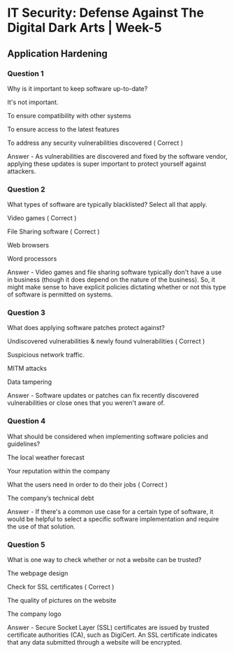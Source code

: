 # IT Security: Defense Against The Digital Dark Arts | Week-5

## Application Hardening

### Question 1

Why is it important to keep software up-to-date? 

It's not important. 

To ensure compatibility with other systems

To ensure access to the latest features

To address any security vulnerabilities discovered ( Correct )

Answer - As vulnerabilities are discovered and fixed by the software vendor, applying these updates is super important to protect yourself against attackers.


### Question 2

What types of software are typically blacklisted? Select all that apply.

Video games  ( Correct )

File Sharing software ( Correct )

Web browsers 

Word processors

Answer - Video games and file sharing software typically don't have a use in business (though it does depend on the nature of the business). So, it might make sense to have explicit policies dictating whether or not this type of software is permitted on systems.


### Question 3

What does applying software patches protect against?   

Undiscovered vulnerabilities & newly found vulnerabilities ( Correct )

Suspicious network traffic.

MITM attacks 

Data tampering 

Answer - Software updates or patches can fix recently discovered vulnerabilities or close ones that you weren't aware of.


### Question 4

What should be considered when implementing software policies and guidelines?

The local weather forecast

Your reputation within the company

What the users need in order to do their jobs ( Correct )

The company’s technical debt

Answer - If there's a common use case for a certain type of software, it would be helpful to select a specific software implementation and require the use of that solution.


### Question 5

What is one way to check whether or not a website can be trusted?

The webpage design

Check for SSL certificates ( Correct )

The quality of pictures on the website

The company logo

Answer - Secure Socket Layer (SSL) certificates are issued by trusted certificate authorities (CA), such as DigiCert. An SSL certificate indicates that any data submitted through a website will be encrypted.